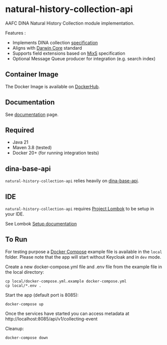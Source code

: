 # natural-history-collection-api

AAFC DINA Natural History Collection module implementation.

Features :
 * Implements DINA collection [specification](https://dina-web.github.io/collection-specs/)
 * Aligns with [Darwin Core](https://dwc.tdwg.org/terms/) standard
 * Supports field extensions based on [MixS](https://github.com/GenomicsStandardsConsortium/mixs) specification
 * Optional Message Queue producer for integration (e.g. search index)

## Container Image
The Docker Image is available on [DockerHub](https://hub.docker.com/r/aafcbicoe/natural-history-collection-api/tags).

## Documentation
See [documentation](https://aafc-bicoe.github.io/natural-history-collection-api/) page.

## Required

* Java 21
* Maven 3.8 (tested)
* Docker 20+ (for running integration tests)

## dina-base-api

`natural-history-collection-api` relies heavily on [dina-base-api](https://aafc-bicoe.github.io/dina-base-api/).

## IDE

`natural-history-collection-api` requires [Project Lombok](https://projectlombok.org/) to be setup in your IDE.

See Lombok [Setup documentation](https://projectlombok.org/setup/overview)

## To Run

For testing purpose a [Docker Compose](https://docs.docker.com/compose/) example file is available in the `local` folder.
Please note that the app will start without Keycloak and in `dev` mode.

Create a new docker-compose.yml file and .env file from the example file in the local directory:

```
cp local/docker-compose.yml.example docker-compose.yml
cp local/*.env .
```

Start the app (default port is 8085):

```
docker-compose up
```

Once the services have started you can access metadata at http://localhost:8085/api/v1/collecting-event

Cleanup:
```
docker-compose down
```
